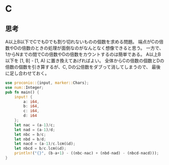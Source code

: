 # C
## 思考
A以上B以下でCでもDでも割り切れないものの個数を求める問題。
端点がCの倍数やDの倍数のときの処理が面倒なのがなんとなく想像できると思う。
一方で、1からNまでの間でCの倍数やDの倍数をカウントするのは簡単である。
A以上B以下を [1, B] - [1, A) に置き換えてあげればよい。
全体からCの倍数の個数とDの倍数の個数を引き算するが、C, Dの公倍数をダブって消してしまうので、
最後に足し合わせておく。
```rust
use proconio::{input, marker::Chars};
use num::Integer;
pub fn main() {
    input! {
        a: i64,
        b: i64,
        c: i64,
        d: i64
    };
    let nac = (a-1)/c;
    let nad = (a-1)/d;
    let nbc = b/c;
    let nbd = b/d;
    let nacd = (a-1)/c.lcm(&d);
    let nbcd = b/c.lcm(&d);
    println!("{}", (b-a+1) - ((nbc-nac) + (nbd-nad) - (nbcd-nacd)));
}
```